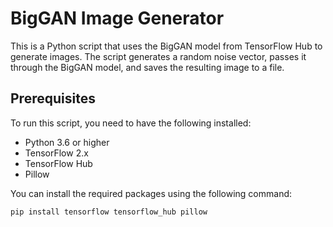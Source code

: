 # BigGAN Image Generator

This is a Python script that uses the BigGAN model from TensorFlow Hub to generate images. The script generates a random noise vector, passes it through the BigGAN model, and saves the resulting image to a file.

## Prerequisites

To run this script, you need to have the following installed:

- Python 3.6 or higher
- TensorFlow 2.x
- TensorFlow Hub
- Pillow

You can install the required packages using the following command:

```pip install tensorflow tensorflow_hub pillow```



